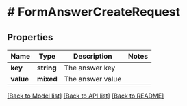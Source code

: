 # # FormAnswerCreateRequest

## Properties

Name | Type | Description | Notes
------------ | ------------- | ------------- | -------------
**key** | **string** | The answer key |
**value** | **mixed** | The answer value |

[[Back to Model list]](../../README.md#models) [[Back to API list]](../../README.md#endpoints) [[Back to README]](../../README.md)
